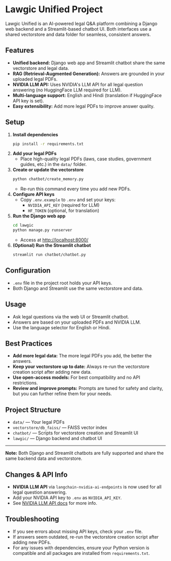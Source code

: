 # Lawgic Unified Project

Lawgic Unified is an AI-powered legal Q&A platform combining a Django web backend and a Streamlit-based chatbot UI. Both interfaces use a shared vectorstore and data folder for seamless, consistent answers.

## Features
- **Unified backend:** Django web app and Streamlit chatbot share the same vectorstore and legal data.
- **RAG (Retrieval-Augmented Generation):** Answers are grounded in your uploaded legal PDFs.
- **NVIDIA LLM API:** Uses NVIDIA's LLM API for all legal question answering (no HuggingFace LLM required for LLM).
- **Multi-language support:** English and Hindi (translation if HuggingFace API key is set).
- **Easy extensibility:** Add more legal PDFs to improve answer quality.

## Setup

1. **Install dependencies**
   ```bash
   pip install -r requirements.txt
   ```
2. **Add your legal PDFs**
   - Place high-quality legal PDFs (laws, case studies, government guides, etc.) in the `data/` folder.
3. **Create or update the vectorstore**
   ```bash
   python chatbot/create_memory.py
   ```
   - Re-run this command every time you add new PDFs.
4. **Configure API keys**
   - Copy `.env.example` to `.env` and set your keys:
     - `NVIDIA_API_KEY` (required for LLM)
     - `HF_TOKEN` (optional, for translation)
5. **Run the Django web app**
   ```bash
   cd lawgic
   python manage.py runserver
   ```
   - Access at [http://localhost:8000/](http://localhost:8000/)
6. **(Optional) Run the Streamlit chatbot**
   ```bash
   streamlit run chatbot/chatbot.py
   ```

## Configuration
- `.env` file in the project root holds your API keys.
- Both Django and Streamlit use the same vectorstore and data.

## Usage
- Ask legal questions via the web UI or Streamlit chatbot.
- Answers are based on your uploaded PDFs and NVIDIA LLM.
- Use the language selector for English or Hindi.

## Best Practices
- **Add more legal data:** The more legal PDFs you add, the better the answers.
- **Keep your vectorstore up to date:** Always re-run the vectorstore creation script after adding new data.
- **Use open-access models:** For best compatibility and no API restrictions.
- **Review and improve prompts:** Prompts are tuned for safety and clarity, but you can further refine them for your needs.

## Project Structure
- `data/` — Your legal PDFs
- `vectorstore/db_faiss/` — FAISS vector index
- `chatbot/` — Scripts for vectorstore creation and Streamlit UI
- `lawgic/` — Django backend and chatbot UI

---
**Note:** Both Django and Streamlit chatbots are fully supported and share the same backend data and vectorstore.

## Changes & API Info
- **NVIDIA LLM API** via `langchain-nvidia-ai-endpoints` is now used for all legal question answering.
- Add your NVIDIA API key to `.env` as `NVIDIA_API_KEY`.
- See [NVIDIA LLM API docs](https://docs.api.nvidia.com/nim/reference/llm-apis) for more info.

## Troubleshooting
- If you see errors about missing API keys, check your `.env` file.
- If answers seem outdated, re-run the vectorstore creation script after adding new PDFs.
- For any issues with dependencies, ensure your Python version is compatible and all packages are installed from `requirements.txt`.
